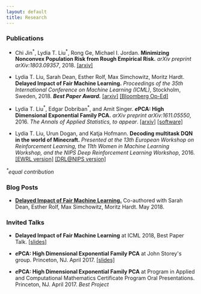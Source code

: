 ```yaml
---
layout: default
title: Research
---
```


### Publications

* Chi Jin<sup>\*</sup>, Lydia T. Liu<sup>\*</sup>, Rong Ge, Michael I. Jordan. **Minimizing Nonconvex Population Risk from Rough Empirical Risk.** *arXiv preprint arXiv:1803.09357*, 2018. [[arxiv]](http://arxiv.org/abs/1803.09357) 

* Lydia T. Liu, Sarah Dean, Esther Rolf, Max Simchowitz, Moritz Hardt. **Delayed Impact of Fair Machine Learning.** *Proceedings of the 35th International Conference on Machine Learning (ICML)*, Stockholm, Sweden, 2018. ***Best Paper Award.*** [[arxiv]](http://arxiv.org/abs/1803.04383) [[Bloomberg Op-Ed]](https://www.bloomberg.com/view/articles/2018-03-15/computer-algorithms-need-to-know-what-fair-means)

* Lydia T. Liu<sup>\*</sup>, Edgar Dobriban<sup>\*</sup>, and Amit Singer. ***e*****PCA: High Dimensional Exponential Family PCA.** *arXiv preprint arXiv:1611.05550*, 2016. *The Annals of Applied Statistics, to appear*. [[arxiv]](http://arxiv.org/abs/1611.05550) [[software]](http://github.com/lydiatliu/epca/)

* Lydia T. Liu, Urun Dogan, and Katja Hofmann. **Decoding multitask DQN in the world of Minecraft.** *Presented at the 13th European Workshop on Reinforcement Learning, the 11th Women in Machine Learning Workshop, and the NIPS Deep Reinforcement Learning Workshop*, 2016. [[EWRL version]](http://ewrl.files.wordpress.com/2016/11/ewrl13-2016-submission-29.pdf) [[DRL@NIPS version]](https://drive.google.com/file/d/0B1PUpk7kwWu-bDd2djhqNEx2S2J4UURTUE1sVjVnS2tXZG9r/view)

*<sup>\*</sup>equal contribution*

### Blog Posts

* [**Delayed Impact of Fair Machine Learning.**](http://bair.berkeley.edu/blog/2018/05/17/delayed-impact/) Co-authored with Sarah Dean, Esther Rolf, Max Simchowitz, Moritz Hardt. May 2018.

### Invited Talks

* **Delayed Impact of Fair Machine Learning** at ICML 2018, Best Paper Talk. [[slides]](/assets/icml_talk_2018.pdf)

* ***e*****PCA: High Dimensional Exponential Family PCA** at John Storey's group. Princeton, NJ. April 2017. [[slides]](/assets/epca_talk_apr20.pdf)
* ***e*****PCA: High Dimensional Exponential Family PCA** at Program in Applied and Computational Mathematics Certificate Program Oral Presentations. Princeton, NJ. April 2017. *Best Project*
